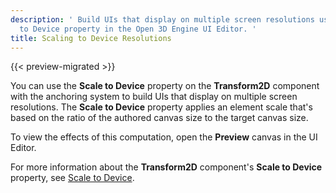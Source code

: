 ```yaml
---
description: ' Build UIs that display on multiple screen resolutions using the Scale
  to Device property in the Open 3D Engine UI Editor. '
title: Scaling to Device Resolutions
---
```


{{< preview-migrated >}}

You can use the **Scale to Device** property on the **Transform2D** component with the anchoring system to build UIs that display on multiple screen resolutions\. The **Scale to Device** property applies an element scale that's based on the ratio of the authored canvas size to the target canvas size\.

To view the effects of this computation, open the **Preview** canvas in the UI Editor\.

For more information about the **Transform2D** component's **Scale to Device** property, see [Scale to Device](/docs/user-guide/features/interactivity/user-interface/editor/transform-scale.md)\.